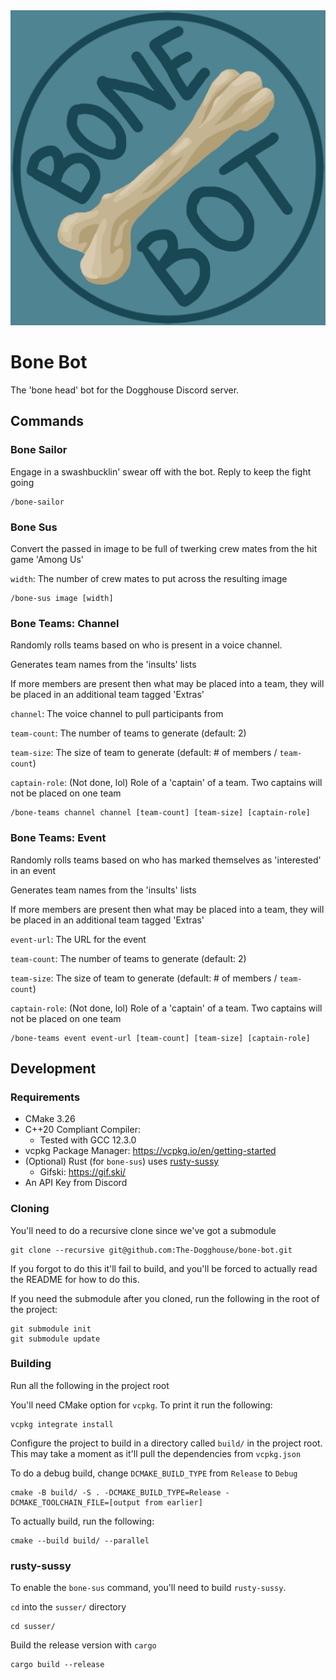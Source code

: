 <div align="center">
  <img src="resources/bone-bot-icon.jpg" alt="Bone icon">
</div>
<!-- Of course centering sucks, it's based on HTML...-->

# Bone Bot
The 'bone head' <!-- I don't know if I should laugh or barf...-->
bot for the Dogghouse Discord server.

## Commands
### Bone Sailor
Engage in a swashbucklin' swear off with the bot.
Reply to keep the fight going
```
/bone-sailor
```
### Bone Sus
Convert the passed in image to be full of
twerking crew mates from the hit game 'Among Us'

`width`: The number of crew mates to put across the resulting image

```
/bone-sus image [width]
```
### Bone Teams: Channel
Randomly rolls teams based on who is present
in a voice channel.

Generates team names from the 'insults' lists

If more members are present then what may be placed
into a team, they will be placed in an additional
team tagged 'Extras'

`channel`: The voice channel to pull participants from

`team-count`: The number of teams to generate (default: 2)

`team-size`: The size of team to generate (default: # of members / `team-count`)

`captain-role`: (Not done, lol) Role of a 'captain' of a team. Two captains will not be placed on one team

```
/bone-teams channel channel [team-count] [team-size] [captain-role]
```

### Bone Teams: Event
Randomly rolls teams based on who has marked
themselves as 'interested' in an event

Generates team names from the 'insults' lists

If more members are present then what may be placed
into a team, they will be placed in an additional
team tagged 'Extras'

`event-url`: The URL for the event

`team-count`: The number of teams to generate (default: 2)

`team-size`: The size of team to generate (default: # of members / `team-count`)

`captain-role`: (Not done, lol) Role of a 'captain' of a team. Two captains will not be placed on one team

```
/bone-teams event event-url [team-count] [team-size] [captain-role]
```

## Development
### Requirements
* CMake 3.26
* C++20 Compliant Compiler:
  * Tested with GCC 12.3.0
* vcpkg Package Manager: https://vcpkg.io/en/getting-started
* (Optional) Rust (for `bone-sus`) uses [rusty-sussy](https://github.com/The-Dogghouse/rusty-sussy)
  * Gifski: https://gif.ski/
* An API Key from Discord
### Cloning
You'll need to do a recursive clone since we've got a submodule
```shell
git clone --recursive git@github.com:The-Dogghouse/bone-bot.git
```

If you forgot to do this it'll fail to build, and you'll
be forced to actually read the README for how to do this.

If you need the submodule after you cloned, run the following
in the root of the project:
```shell
git submodule init
git submodule update
```
### Building
Run all the following in the project root

You'll need CMake option for `vcpkg`. To print it
run the following:
```shell
vcpkg integrate install
```
Configure the project to build in a directory called `build/`
in the project root. This may take a moment as it'll
pull the dependencies from `vcpkg.json`

To do a debug build, change `DCMAKE_BUILD_TYPE` from `Release`
to `Debug`

```shell
cmake -B build/ -S . -DCMAKE_BUILD_TYPE=Release -DCMAKE_TOOLCHAIN_FILE=[output from earlier]
```

To actually build, run the following:

```shell
cmake --build build/ --parallel
```

### rusty-sussy
To enable the `bone-sus` command, you'll need to
build `rusty-sussy`.

`cd` into the `susser/` directory
```shell
cd susser/
```

Build the release version with `cargo`
```shell
cargo build --release
```
